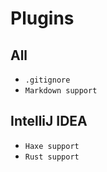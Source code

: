 # Plugins

## All

- `.gitignore`
- `Markdown support`

## IntelliJ IDEA

- `Haxe support`
- `Rust support`
